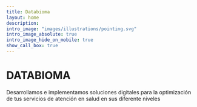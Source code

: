 ```yaml
---
title: Databioma
layout: home
description: 
intro_image: "images/illustrations/pointing.svg"
intro_image_absolute: true
intro_image_hide_on_mobile: true
show_call_box: true
---
```


# DATABIOMA

Desarrollamos e implementamos soluciones digitales para la optimización de tus servicios de atención en salud en sus diferente niveles

